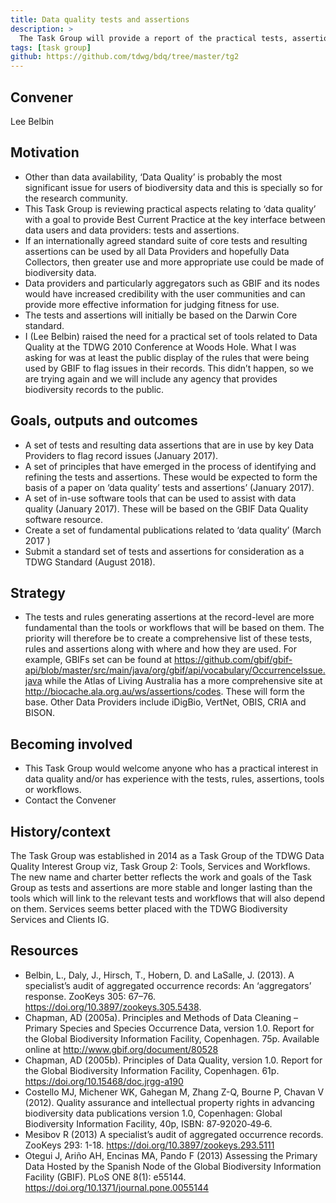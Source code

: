 ```yaml
---
title: Data quality tests and assertions
description: >
  The Task Group will provide a report of the practical tests, assertions, principles, software and key references associated with assessing data quality of biodiversity  records. This should provide a basis, along with the other Data Quality Task Groups of a standard approach to data quality that should be used by all agencies providing biodiversity-related data.
tags: [task group]
github: https://github.com/tdwg/bdq/tree/master/tg2
---
```


## Convener

Lee Belbin

## Motivation

* Other than data availability, ‘Data Quality’ is probably the most significant issue for users of biodiversity data and this is specially so for the research community.
* This Task Group is reviewing practical aspects relating to ‘data quality’ with a goal to provide Best Current Practice at the key interface between data users and data providers: tests and assertions.
* If an internationally agreed standard suite of core tests and resulting assertions can be used by all Data Providers and hopefully Data Collectors, then greater use and more appropriate use could be made of biodiversity data. 
* Data providers and particularly aggregators such as GBIF and its nodes would have increased credibility with the user communities and can provide more effective information for judging fitness for use.
* The tests and assertions will initially be based on the Darwin Core standard.
* I (Lee Belbin) raised the need for a practical set of tools related to Data Quality at the TDWG 2010 Conference at Woods Hole. What I was asking for was at least the public display of the rules that were being used by GBIF to flag issues in their records. This didn’t happen, so we are trying again and we will include any agency that provides biodiversity records to the public.

## Goals, outputs and outcomes

* A set of tests and resulting data assertions that are in use by key Data Providers to flag record issues (January 2017).
* A set of principles that have emerged in the process of identifying and refining the tests and assertions. These would be expected to form the basis of a paper on ‘data quality’ tests and assertions’ (January 2017).
* A set of in-use software tools that can be used to assist with data quality (January 2017). These will be based on the GBIF Data Quality software resource.
* Create a set of fundamental publications related to ‘data quality’ (March  2017 )
* Submit a standard set of tests and assertions for consideration as a TDWG Standard (August 2018).

## Strategy

* The tests and rules generating assertions at the record-level are more fundamental than the tools or workflows that will be based on them. The priority will therefore be to create a comprehensive list of these tests, rules and assertions along with where and how they are used. For example, GBIFs set can be found at <https://github.com/gbif/gbif-api/blob/master/src/main/java/org/gbif/api/vocabulary/OccurrenceIssue.java> while the Atlas of Living Australia has a more comprehensive site at <http://biocache.ala.org.au/ws/assertions/codes>. These will form the base. Other Data Providers include iDigBio, VertNet, OBIS, CRIA and BISON.

## Becoming involved

* This Task Group would welcome anyone who has a practical interest in data quality and/or has experience with the tests, rules, assertions, tools or workflows.
* Contact the Convener

## History/context

The Task Group was established in 2014 as a Task Group of the TDWG Data Quality Interest Group viz, Task Group 2: Tools, Services and Workflows. The new name and charter better reflects the work and goals of the Task Group as tests and assertions are more stable and longer lasting than the tools which will link to the relevant tests and workflows that will also depend on them. Services seems better placed with the TDWG Biodiversity Services and Clients IG.

## Resources

* Belbin, L., Daly, J., Hirsch, T., Hobern, D. and LaSalle, J. (2013). A specialist’s audit of aggregated occurrence records: An ‘aggregators’ response. ZooKeys 305: 67–76. <https://doi.org/10.3897/zookeys.305.5438>.
* Chapman, AD (2005a). Principles and Methods of Data Cleaning – Primary Species and Species Occurrence Data, version 1.0. Report for the Global Biodiversity Information Facility, Copenhagen. 75p. Available online at <http://www.gbif.org/document/80528>
* Chapman, AD (2005b). Principles of Data Quality, version 1.0. Report for the Global Biodiversity Information Facility, Copenhagen. 61p. <https://doi.org/10.15468/doc.jrgg-a190>
* Costello MJ, Michener WK, Gahegan M, Zhang Z-Q, Bourne P, Chavan V (2012). Quality assurance and intellectual property rights in advancing biodiversity data publications version 1.0, Copenhagen: Global Biodiversity Information Facility, 40p, ISBN: 87‐92020‐49‐6.
* Mesibov R (2013) A specialist’s audit of aggregated occurrence records. ZooKeys 293: 1-18. <https://doi.org/10.3897/zookeys.293.5111>
* Otegui J, Ariño AH, Encinas MA, Pando F (2013) Assessing the Primary Data Hosted by the Spanish Node of the Global Biodiversity Information Facility (GBIF). PLoS ONE 8(1): e55144. <https://doi.org/10.1371/journal.pone.0055144>
